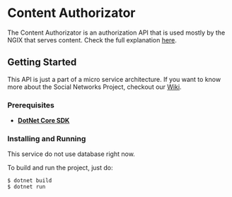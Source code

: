 # Content Authorizator

The Content Authorizator is an authorization API that is used mostly by the NGIX that serves content.
Check the full explanation [here](https://joaopedropio.github.io/#!content-authorizator.md).

## Getting Started

This API is just a part of a micro service architecture.
If you want to know more about the Social Networks Project, checkout our [Wiki](https://joaopedropio.github.io).

### Prerequisites

* **[DotNet Core SDK](https://www.microsoft.com/net/download)**

### Installing and Running

This service do not use database right now.

To build and run the project, just do:
```
$ dotnet build
$ dotnet run
```
